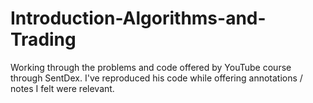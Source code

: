 # Introduction-Algorithms-and-Trading
Working through the problems and code offered by YouTube course through SentDex. I've reproduced his code while offering annotations / notes I felt were relevant.
